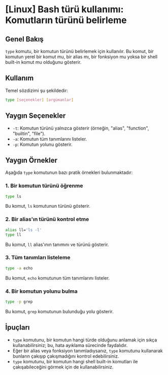 # [Linux] Bash türü kullanımı: Komutların türünü belirleme

## Genel Bakış
`type` komutu, bir komutun türünü belirlemek için kullanılır. Bu komut, bir komutun yerel bir komut mu, bir alias mı, bir fonksiyon mu yoksa bir shell built-in komut mu olduğunu gösterir.

## Kullanım
Temel sözdizimi şu şekildedir:
```bash
type [seçenekler] [argümanlar]
```

## Yaygın Seçenekler
- `-t`: Komutun türünü yalnızca gösterir (örneğin, "alias", "function", "builtin", "file").
- `-a`: Komutun tüm tanımlarını listeler.
- `-p`: Komutun yolunu gösterir.

## Yaygın Örnekler
Aşağıda `type` komutunun bazı pratik örnekleri bulunmaktadır:

### 1. Bir komutun türünü öğrenme
```bash
type ls
```
Bu komut, `ls` komutunun türünü gösterir.

### 2. Bir alias'ın türünü kontrol etme
```bash
alias ll='ls -l'
type ll
```
Bu komut, `ll` alias'ının tanımını ve türünü gösterir.

### 3. Tüm tanımları listeleme
```bash
type -a echo
```
Bu komut, `echo` komutunun tüm tanımlarını listeler.

### 4. Bir komutun yolunu bulma
```bash
type -p grep
```
Bu komut, `grep` komutunun bulunduğu yolu gösterir.

## İpuçları
- `type` komutunu, bir komutun hangi türde olduğunu anlamak için sıkça kullanabilirsiniz; bu, hata ayıklama sürecinde faydalıdır.
- Eğer bir alias veya fonksiyon tanımladıysanız, `type` komutunu kullanarak bunların çakışıp çakışmadığını kontrol edebilirsiniz.
- `type` komutunu, bir komutun hangi shell built-in komutları ile çakışabileceğini görmek için de kullanabilirsiniz.